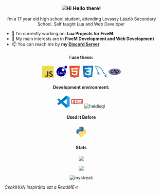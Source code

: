 <h3 align ="center"> <img src='https://qpluspicture.oss-cn-beijing.aliyuncs.com/6LjjQA/Hi.gif' alt='Hi' width="22"/> Hello there! </h3>

<p align="center">I'm a 17 year old high school student, attending Lovassy László Secondary School. Self taught Lua and Web Developer</p>

- 🔭 I’m currently working on: <b>Lua Projects for FiveM</b>
- 💬 My main interests are in <b>FiveM Development and Web Development</b>
- 📫 You can reach me by <b> my [Discord Server](https://discord.com/invite/MEzjFaURr7)</b>


<h4 align="center">I use these: </h4>
<p align="center">
<img src="https://raw.githubusercontent.com/devicons/devicon/master/icons/javascript/javascript-original.svg" alt="javascript" width="40" height="40"/>
<img src="https://raw.githubusercontent.com/devicons/devicon/master/icons/lua/lua-original.svg" alt="lua" width="40" height="40"/>
<img src="https://raw.githubusercontent.com/devicons/devicon/master/icons/html5/html5-original.svg" alt="html5" width="40" height="40"/>
<img src="https://raw.githubusercontent.com/devicons/devicon/master/icons/css3/css3-original.svg" alt="css3" width="40" height="40"/>
<img src="https://raw.githubusercontent.com/devicons/devicon/master/icons/mysql/mysql-original.svg" alt="mysql" width="40" height="40"/>
<img src="https://raw.githubusercontent.com/devicons/devicon/master/icons/php/php-original.svg" alt="php" width="40" height="40"/>
</p>
<h4 align="center">Development environment:</h4>
<p align="center">
<img src="https://raw.githubusercontent.com/devicons/devicon/master/icons/vscode/vscode-original.svg" alt="vscode" width="40" height="40"/>
<img src="https://raw.githubusercontent.com/devicons/devicon/master/icons/npm/npm-original-wordmark.svg" alt="npm" width="40" height="40"/>
<img src="https://upload.wikimedia.org/wikipedia/commons/3/32/HeidiSQL_logo_image.png" alt="heidisql" width="40" height="40"/>
</p>
<h4 align="center">Used it Before</h4>
<p align="center">
<img src="https://raw.githubusercontent.com/devicons/devicon/master/icons/python/python-original.svg" alt="python" width="40" height="40"/>
</p>
<h4 align="center">Stats</h4>
<p align="center">
<img align="center" src="https://github-readme-stats.vercel.app/api/top-langs/?username=cs0ng0r&hide=html,css&layout=compact&theme=dark" />
</p>
<p align="center">
<img align="center" src="https://github-readme-stats.vercel.app/api?username=cs0ng0r&layout=compact&theme=dark" />
</p>
<p align="center">
<img src="https://github-readme-streak-stats.herokuapp.com/?user=cs0ng0r&theme=tokyonight" alt="mystreak"/> 
</p>



_CsokiHUN inspirálta ezt a ReadME-t_
